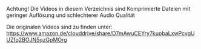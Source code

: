 Achtung!
Die Videos in diesem Verzeichnis sind Komprimierte Dateien mit geringer Auflösung und schlechterer Audio Qualität

Die originalen Videos sind zu finden unter: https://www.amazon.de/clouddrive/share/D7mAwuCEYry7kupbaLxwPcvqUUZfq2BOJN5qzGpMOrg
